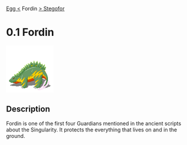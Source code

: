 [Egg <](./0_0_Egg.md) Fordin [> Stegofor](./1_1_Stegofor.md)

# 0.1 Fordin

![](../128x128/1_1.png)

## Description

Fordin is one of the first four Guardians mentioned in the ancient scripts about the Singularity. It protects the everything that lives on and in the ground.
